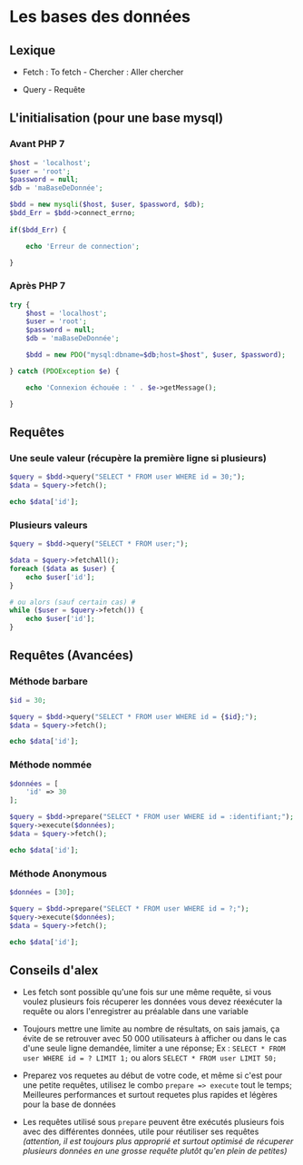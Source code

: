 # Les bases des données

## Lexique

- Fetch : To fetch - Chercher : Aller chercher

- Query - Requête

## L'initialisation (pour une base mysql)

### Avant PHP 7

```php
$host = 'localhost';
$user = 'root';
$password = null;
$db = 'maBaseDeDonnée';

$bdd = new mysqli($host, $user, $password, $db);
$bdd_Err = $bdd->connect_errno;
   
if($bdd_Err) {

    echo 'Erreur de connection';

}
```

### Après PHP 7

```php
try {
    $host = 'localhost';
    $user = 'root';
    $password = null;
    $db = 'maBaseDeDonnée';

    $bdd = new PDO("mysql:dbname=$db;host=$host", $user, $password);

} catch (PDOException $e) {

    echo 'Connexion échouée : ' . $e->getMessage();

}
```

## Requêtes

### Une seule valeur (récupère la première ligne si plusieurs)

```php
$query = $bdd->query("SELECT * FROM user WHERE id = 30;");
$data = $query->fetch();

echo $data['id'];
```

### Plusieurs valeurs

```php
$query = $bdd->query("SELECT * FROM user;");

$data = $query->fetchAll();
foreach ($data as $user) {
    echo $user['id'];
}

# ou alors (sauf certain cas) #
while ($user = $query->fetch()) {
    echo $user['id'];
}
```

## Requêtes (Avancées)

### Méthode barbare

```php
$id = 30;

$query = $bdd->query("SELECT * FROM user WHERE id = {$id};");
$data = $query->fetch();

echo $data['id'];
```

### Méthode nommée

```php
$données = [
    'id' => 30
];

$query = $bdd->prepare("SELECT * FROM user WHERE id = :identifiant;");
$query->execute($données);
$data = $query->fetch();

echo $data['id'];
```

### Méthode Anonymous

```php
$données = [30];

$query = $bdd->prepare("SELECT * FROM user WHERE id = ?;");
$query->execute($données);
$data = $query->fetch();

echo $data['id'];
```

## Conseils d'alex

- Les fetch sont possible qu'une fois sur une même requête, si vous voulez plusieurs fois récuperer les données vous devez réexécuter la requête ou alors l'enregistrer au préalable dans une variable

- Toujours mettre une limite au nombre de résultats, on sais jamais, ça évite de se retrouver avec 50 000 utilisateurs à afficher ou dans le cas d'une seule ligne demandée, limiter a une réponse;
Ex :
`SELECT * FROM user WHERE id = ? LIMIT 1;` ou alors
`SELECT * FROM user LIMIT 50;`

- Preparez vos requetes au début de votre code, et même si c'est pour une petite requêtes, utilisez le combo `prepare => execute` tout le temps; Meilleures performances et surtout requetes plus rapides et légères pour la base de données

- Les requêtes utilisé sous `prepare` peuvent être exécutés plusieurs fois avec des différentes données, utile pour réutiliser ses requêtes *(attention, il est toujours plus approprié et surtout optimisé de récuperer plusieurs données en une grosse requête plutôt qu'en plein de petites)*